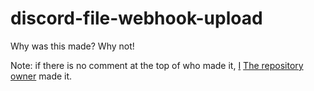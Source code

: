 # discord-file-webhook-upload

Why was this made? Why not!

Note: if there is no comment at the top of who made it, [I](https://github.com/Not-Cyrus) [The repository owner](https://github.com/Not-Cyrus/discord-file-webhook-upload) made it. 
